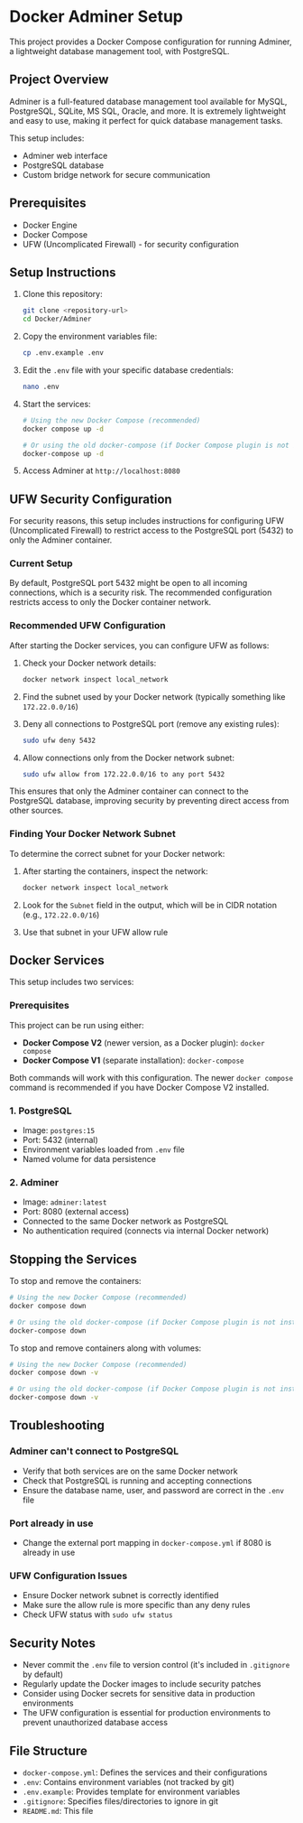 # Docker Adminer Setup

This project provides a Docker Compose configuration for running Adminer, a lightweight database management tool, with PostgreSQL.

## Project Overview

Adminer is a full-featured database management tool available for MySQL, PostgreSQL, SQLite, MS SQL, Oracle, and more. It is extremely lightweight and easy to use, making it perfect for quick database management tasks.

This setup includes:
- Adminer web interface
- PostgreSQL database
- Custom bridge network for secure communication

## Prerequisites

- Docker Engine
- Docker Compose
- UFW (Uncomplicated Firewall) - for security configuration

## Setup Instructions

1. Clone this repository:
   ```bash
   git clone <repository-url>
   cd Docker/Adminer
   ```

2. Copy the environment variables file:
   ```bash
   cp .env.example .env
   ```

3. Edit the `.env` file with your specific database credentials:
   ```bash
   nano .env
   ```

4. Start the services:
   ```bash
   # Using the new Docker Compose (recommended)
   docker compose up -d
   
   # Or using the old docker-compose (if Docker Compose plugin is not installed)
   docker-compose up -d
   ```

5. Access Adminer at `http://localhost:8080`

## UFW Security Configuration

For security reasons, this setup includes instructions for configuring UFW (Uncomplicated Firewall) to restrict access to the PostgreSQL port (5432) to only the Adminer container.

### Current Setup
By default, PostgreSQL port 5432 might be open to all incoming connections, which is a security risk. The recommended configuration restricts access to only the Docker container network.

### Recommended UFW Configuration
After starting the Docker services, you can configure UFW as follows:

1. Check your Docker network details:
   ```bash
   docker network inspect local_network
   ```
   
2. Find the subnet used by your Docker network (typically something like `172.22.0.0/16`)

3. Deny all connections to PostgreSQL port (remove any existing rules):
   ```bash
   sudo ufw deny 5432
   ```

4. Allow connections only from the Docker network subnet:
   ```bash
   sudo ufw allow from 172.22.0.0/16 to any port 5432
   ```

This ensures that only the Adminer container can connect to the PostgreSQL database, improving security by preventing direct access from other sources.

### Finding Your Docker Network Subnet

To determine the correct subnet for your Docker network:

1. After starting the containers, inspect the network:
   ```bash
   docker network inspect local_network
   ```

2. Look for the `Subnet` field in the output, which will be in CIDR notation (e.g., `172.22.0.0/16`)

3. Use that subnet in your UFW allow rule

## Docker Services

This setup includes two services:

### Prerequisites

This project can be run using either:
- **Docker Compose V2** (newer version, as a Docker plugin): `docker compose`
- **Docker Compose V1** (separate installation): `docker-compose`

Both commands will work with this configuration. The newer `docker compose` command is recommended if you have Docker Compose V2 installed.

### 1. PostgreSQL
- Image: `postgres:15`
- Port: 5432 (internal)
- Environment variables loaded from `.env` file
- Named volume for data persistence

### 2. Adminer
- Image: `adminer:latest`
- Port: 8080 (external access)
- Connected to the same Docker network as PostgreSQL
- No authentication required (connects via internal Docker network)

## Stopping the Services

To stop and remove the containers:
```bash
# Using the new Docker Compose (recommended)
docker compose down

# Or using the old docker-compose (if Docker Compose plugin is not installed)
docker-compose down
```

To stop and remove containers along with volumes:
```bash
# Using the new Docker Compose (recommended)
docker compose down -v

# Or using the old docker-compose (if Docker Compose plugin is not installed)
docker-compose down -v
```

## Troubleshooting

### Adminer can't connect to PostgreSQL
- Verify that both services are on the same Docker network
- Check that PostgreSQL is running and accepting connections
- Ensure the database name, user, and password are correct in the `.env` file

### Port already in use
- Change the external port mapping in `docker-compose.yml` if 8080 is already in use

### UFW Configuration Issues
- Ensure Docker network subnet is correctly identified
- Make sure the allow rule is more specific than any deny rules
- Check UFW status with `sudo ufw status`

## Security Notes

- Never commit the `.env` file to version control (it's included in `.gitignore` by default)
- Regularly update the Docker images to include security patches
- Consider using Docker secrets for sensitive data in production environments
- The UFW configuration is essential for production environments to prevent unauthorized database access

## File Structure

- `docker-compose.yml`: Defines the services and their configurations
- `.env`: Contains environment variables (not tracked by git)
- `.env.example`: Provides template for environment variables
- `.gitignore`: Specifies files/directories to ignore in git
- `README.md`: This file